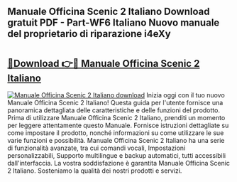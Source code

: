 ## Manuale Officina Scenic 2 Italiano Download gratuit PDF - Part-WF6 Italiano Nuovo manuale del proprietario di riparazione i4eXy

# <h2><a href="http://dfgbrvx.blite.top/?on=Manuale+Officina+Scenic+2+Italiano">🔗Download 👉🔴 Manuale Officina Scenic 2 Italiano</a></h2>

[![Manuale Officina Scenic 2 Italiano download](https://i.imgur.com/lujVjoI.png)](http://dfgbrvx.blite.top/?on=Manuale+Officina+Scenic+2+Italiano)
Inizia oggi con il tuo nuovo Manuale Officina Scenic 2 Italiano! Questa guida per l'utente fornisce una panoramica dettagliata delle caratteristiche e delle funzioni del prodotto. Prima di utilizzare Manuale Officina Scenic 2 Italiano, prenditi un momento per leggere attentamente questo Manuale. Fornisce istruzioni dettagliate su come impostare il prodotto, nonché informazioni su come utilizzare le sue varie funzioni e possibilità. Manuale Officina Scenic 2 Italiano ha una serie di funzionalità avanzate, tra cui comandi vocali, Impostazioni personalizzabili, Supporto multilingue e backup automatici, tutti accessibili dall'interfaccia. La vostra soddisfazione è garantita Manuale Officina Scenic 2 Italiano. Sosteniamo la qualità dei nostri prodotti e servizi.
